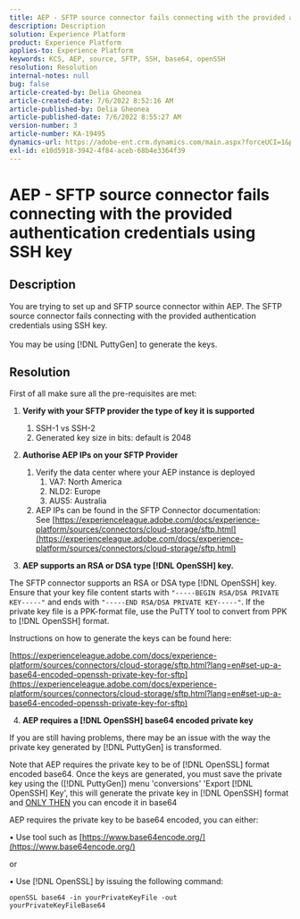 ```yaml
---
title: AEP - SFTP source connector fails connecting with the provided authentication credentials using SSH key
description: Description
solution: Experience Platform
product: Experience Platform
applies-to: Experience Platform
keywords: KCS, AEP, source, SFTP, SSH, base64, openSSH
resolution: Resolution
internal-notes: null
bug: false
article-created-by: Delia Gheonea
article-created-date: 7/6/2022 8:52:16 AM
article-published-by: Delia Gheonea
article-published-date: 7/6/2022 8:55:27 AM
version-number: 3
article-number: KA-19495
dynamics-url: https://adobe-ent.crm.dynamics.com/main.aspx?forceUCI=1&pagetype=entityrecord&etn=knowledgearticle&id=ad9808ea-08fd-ec11-82e5-000d3a3b090d
exl-id: e10d5918-3942-4f84-aceb-68b4e3364f39
---
```

# AEP - SFTP source connector fails connecting with the provided authentication credentials using SSH key

## Description

You are trying to set up and SFTP source connector within AEP. The SFTP source connector fails connecting with the provided authentication credentials using SSH key.<br><br>You may be using [!DNL PuttyGen] to generate the keys.

## Resolution


First of all make sure all the pre-requisites are met:

1. **Verify with your SFTP provider the type of key it is supported**
    1. SSH-1 vs SSH-2
    2. Generated key size in bits: default is 2048

2. **Authorise AEP IPs on your SFTP Provider**
    1. Verify the data center where your AEP instance is deployed
        1. VA7: North America
        2. NLD2: Europe
        3. AUS5: Australia
    2. AEP IPs can be found in the SFTP Connector documentation: See [https://experienceleague.adobe.com/docs/experience-platform/sources/connectors/cloud-storage/sftp.html](https://experienceleague.adobe.com/docs/experience-platform/sources/connectors/cloud-storage/sftp.html)

3. **AEP supports an RSA or DSA type [!DNL OpenSSH] key.**

The SFTP connector supports an RSA or DSA type [!DNL OpenSSH] key. Ensure that your key file content starts with `"-----BEGIN RSA/DSA PRIVATE KEY-----"` and ends with `"-----END RSA/DSA PRIVATE KEY-----"`. If the private key file is a PPK-format file, use the PuTTY tool to convert from PPK to [!DNL OpenSSH] format.

Instructions on how to generate the keys can be found here:

[https://experienceleague.adobe.com/docs/experience-platform/sources/connectors/cloud-storage/sftp.html?lang=en#set-up-a-base64-encoded-openssh-private-key-for-sftp](https://experienceleague.adobe.com/docs/experience-platform/sources/connectors/cloud-storage/sftp.html?lang=en#set-up-a-base64-encoded-openssh-private-key-for-sftp)

4. **AEP requires a [!DNL OpenSSH] base64 encoded private key**



If you are still having problems, there may be an issue with the way the private key generated by [!DNL PuttyGen] is transformed.

Note that AEP requires the private key to be of [!DNL OpenSSL] format encoded base64. Once the keys are generated, you must save the private key using the ([!DNL PuttyGen]) menu 'conversions'  'Export [!DNL OpenSSH] Key', this will generate the private key in [!DNL OpenSSH] format and <u>ONLY THEN</u> you can encode it in base64

AEP requires the private key to be base64 encoded, you can either:

• Use tool such as [https://www.base64encode.org/](https://www.base64encode.org/)

or

• Use [!DNL OpenSSL] by issuing the following command:
```
openSSL base64 -in yourPrivateKeyFile -out
yourPrivateKeyFileBase64
```
